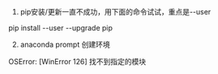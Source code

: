 1. pip安装/更新一直不成功，用下面的命令试试，重点是--user

pip install --user --upgrade pip


2. anaconda prompt 创建环境

OSError: [WinError 126] 找不到指定的模块
